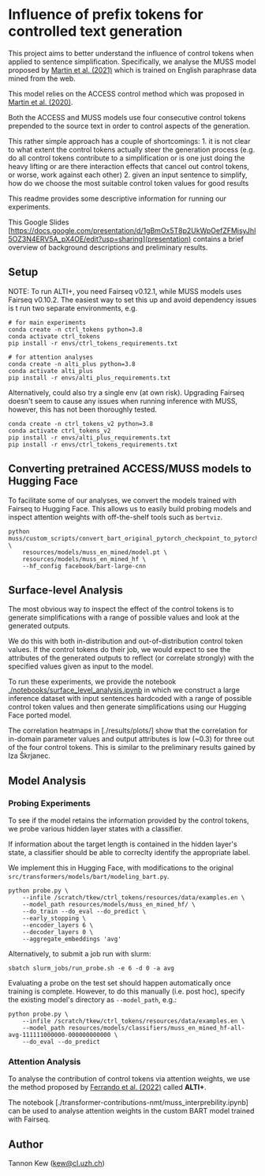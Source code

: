 # Influence of prefix tokens for controlled text generation

This project aims to better understand the influence of control tokens when applied to sentence simplification. Specifically, we analyse the MUSS model proposed by [Martin et al. (2021)](https://arxiv.org/abs/2005.00352) which is trained on English paraphrase data mined from the web.

This model relies on the ACCESS control method which was proposed in [Martin et al. (2020)](https://aclanthology.org/2020.lrec-1.577/).

Both the ACCESS and MUSS models use four consecutive control tokens prepended to the source text in order to control aspects of the generation. 

This rather simple approach has a couple of shortcomings:
    1. it is not clear to what extent the control tokens actually steer the generation process (e.g. do all control tokens contribute to a simplification or is one just doing the heavy lifting or are there interaction effects that cancel out control tokens, or worse, work against each other)
    2. given an input sentence to simplify, how do we choose the most suitable control token values for good results

This readme provides some descriptive information for running our experiments.

This Google Slides [https://docs.google.com/presentation/d/1gBmOx5T8p2UkWpOefZFMjsyJhl5OZ3N4ERV5A_pX4OE/edit?usp=sharing](presentation) contains a brief overview of background descriptions and preliminary results.


## Setup

NOTE: To run ALTI+, you need Fairseq v0.12.1, while MUSS models uses Fairseq v0.10.2. The easiest way to set this up and avoid dependency issues is t run two separate environments, e.g.

```
# for main experiments
conda create -n ctrl_tokens python=3.8
conda activate ctrl_tokens
pip install -r envs/ctrl_tokens_requirements.txt

# for attention analyses
conda create -n alti_plus python=3.8
conda activate alti_plus
pip install -r envs/alti_plus_requirements.txt
```
Alternatively, could also try a single env (at own risk). Upgrading Fairseq doesn't seem to cause any issues when running inference with MUSS, however, this has not been thoroughly tested.

```
conda create -n ctrl_tokens_v2 python=3.8
conda activate ctrl_tokens_v2
pip install -r envs/alti_plus_requirements.txt
pip install -r envs/ctrl_tokens_requirements.txt

```

## Converting pretrained ACCESS/MUSS models to Hugging Face

To facilitate some of our analyses, we convert the models trained with Fairseq to Hugging Face. This allows us to easily build probing models and inspect attention weights with off-the-shelf tools such as `bertviz`.

```
python muss/custom_scripts/convert_bart_original_pytorch_checkpoint_to_pytorch.py \
    resources/models/muss_en_mined/model.pt \
    resources/models/muss_en_mined_hf \
    --hf_config facebook/bart-large-cnn
```

## Surface-level Analysis

The most obvious way to inspect the effect of the control tokens is to generate simplifications with a range of possible values and look at the generated outputs.

We do this with both in-distribution and out-of-distribution control token values. If the control tokens do their job, we would expect to see the attributes of the generated outputs to reflect (or correlate strongly) with the specified values given as input to the model.

To run these experiments, we provide the notebook [./notebooks/surface_level_analysis.ipynb](surface_level_analysis.ipynb) in which we construct a large inference dataset with input sentences hardcoded with a range of possible control token values and then generate simplifications using our Hugging Face ported model.

The correlation heatmaps in [./results/plots/] show that the correlation for in-domain parameter values and output attributes is low (~0.3) for three out of the four control tokens. This is similar to the preliminary results gained by Iza Škrjanec.

## Model Analysis

### Probing Experiments

To see if the model retains the information provided by the control tokens, we probe various hidden layer states with a classifier.

If information about the target length is contained in the hidden layer's state, a classifier should be able to correclty identify the appropriate label.

We implement this in Hugging Face, with modifications to the original `src/transformers/models/bart/modeling_bart.py`.

```
python probe.py \
    --infile /scratch/tkew/ctrl_tokens/resources/data/examples.en \
    --model_path resources/models/muss_en_mined_hf/ \
    --do_train --do_eval --do_predict \
    --early_stopping \
    --encoder_layers 6 \
    --decoder_layers 0 \
    --aggregate_embeddings 'avg'
```

Alternatively, to submit a job run with slurm:

```
sbatch slurm_jobs/run_probe.sh -e 6 -d 0 -a avg
```

Evaluating a probe on the test set should happen automatically once training is complete. However, to do this manually (i.e. post hoc), specify the existing model's directory as `--model_path`, e.g.:

```
python probe.py \
    --infile /scratch/tkew/ctrl_tokens/resources/data/examples.en \
    --model_path resources/models/classifiers/muss_en_mined_hf-all-avg-111111000000-000000000000 \
    --do_eval --do_predict
```

### Attention Analysis

To analyse the contribution of control tokens via attention weights, we use the method proposed by [Ferrando et al. (2022)](https://arxiv.org/abs/2203.04212) called **ALTI+**.

The notebook [./transformer-contributions-nmt/muss_interprebility.ipynb] can be used to analyse attention weights in the custom BART model trained with Fairseq. 


## Author

Tannon Kew (kew@cl.uzh.ch)


<!-- 

## handy commands

```
python simplify_file.py \
    /scratch/tkew/ctrl_tokens/resources/data/examples.en \
    --out_path /scratch/tkew/ctrl_tokens/resources/data/examples.en.decoded \
    --model_name muss_en_mined
``` 

-->